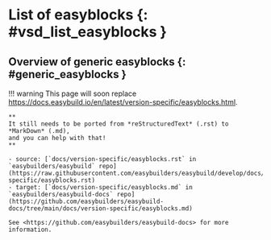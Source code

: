 # List of easyblocks {: #vsd_list_easyblocks }

## Overview of generic easyblocks {: #generic_easyblocks }

!!! warning
    This page will soon replace <https://docs.easybuild.io/en/latest/version-specific/easyblocks.html>.

    **
    It still needs to be ported from *reStructuredText* (.rst) to *MarkDown* (.md),  
    and you can help with that!
    **

    - source: [`docs/version-specific/easyblocks.rst` in `easybuilders/easybuild` repo](https://raw.githubusercontent.com/easybuilders/easybuild/develop/docs/version-specific/easyblocks.rst)
    - target: [`docs/version-specific/easyblocks.md` in `easybuilders/easybuild-docs` repo](https://github.com/easybuilders/easybuild-docs/tree/main/docs/version-specific/easyblocks.md)

    See <https://github.com/easybuilders/easybuild-docs> for more information.
